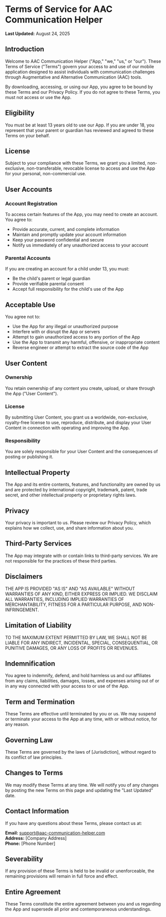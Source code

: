 # Terms of Service for AAC Communication Helper

**Last Updated:** August 24, 2025

## Introduction

Welcome to AAC Communication Helper ("App," "we," "us," or "our"). These Terms of Service ("Terms") govern your access to and use of our mobile application designed to assist individuals with communication challenges through Augmentative and Alternative Communication (AAC) tools.

By downloading, accessing, or using our App, you agree to be bound by these Terms and our Privacy Policy. If you do not agree to these Terms, you must not access or use the App.

## Eligibility

You must be at least 13 years old to use our App. If you are under 18, you represent that your parent or guardian has reviewed and agreed to these Terms on your behalf.

## License

Subject to your compliance with these Terms, we grant you a limited, non-exclusive, non-transferable, revocable license to access and use the App for your personal, non-commercial use.

## User Accounts

### Account Registration

To access certain features of the App, you may need to create an account. You agree to:
- Provide accurate, current, and complete information
- Maintain and promptly update your account information
- Keep your password confidential and secure
- Notify us immediately of any unauthorized access to your account

### Parental Accounts

If you are creating an account for a child under 13, you must:
- Be the child's parent or legal guardian
- Provide verifiable parental consent
- Accept full responsibility for the child's use of the App

## Acceptable Use

You agree not to:
- Use the App for any illegal or unauthorized purpose
- Interfere with or disrupt the App or servers
- Attempt to gain unauthorized access to any portion of the App
- Use the App to transmit any harmful, offensive, or inappropriate content
- Reverse engineer or attempt to extract the source code of the App

## User Content

### Ownership

You retain ownership of any content you create, upload, or share through the App ("User Content").

### License

By submitting User Content, you grant us a worldwide, non-exclusive, royalty-free license to use, reproduce, distribute, and display your User Content in connection with operating and improving the App.

### Responsibility

You are solely responsible for your User Content and the consequences of posting or publishing it.

## Intellectual Property

The App and its entire contents, features, and functionality are owned by us and are protected by international copyright, trademark, patent, trade secret, and other intellectual property or proprietary rights laws.

## Privacy

Your privacy is important to us. Please review our Privacy Policy, which explains how we collect, use, and share information about you.

## Third-Party Services

The App may integrate with or contain links to third-party services. We are not responsible for the practices of these third parties.

## Disclaimers

THE APP IS PROVIDED "AS IS" AND "AS AVAILABLE" WITHOUT WARRANTIES OF ANY KIND, EITHER EXPRESS OR IMPLIED. WE DISCLAIM ALL WARRANTIES, INCLUDING IMPLIED WARRANTIES OF MERCHANTABILITY, FITNESS FOR A PARTICULAR PURPOSE, AND NON-INFRINGEMENT.

## Limitation of Liability

TO THE MAXIMUM EXTENT PERMITTED BY LAW, WE SHALL NOT BE LIABLE FOR ANY INDIRECT, INCIDENTAL, SPECIAL, CONSEQUENTIAL, OR PUNITIVE DAMAGES, OR ANY LOSS OF PROFITS OR REVENUES.

## Indemnification

You agree to indemnify, defend, and hold harmless us and our affiliates from any claims, liabilities, damages, losses, and expenses arising out of or in any way connected with your access to or use of the App.

## Term and Termination

These Terms are effective until terminated by you or us. We may suspend or terminate your access to the App at any time, with or without notice, for any reason.

## Governing Law

These Terms are governed by the laws of [Jurisdiction], without regard to its conflict of law principles.

## Changes to Terms

We may modify these Terms at any time. We will notify you of any changes by posting the new Terms on this page and updating the "Last Updated" date.

## Contact Information

If you have any questions about these Terms, please contact us at:

**Email:** support@aac-communication-helper.com  
**Address:** [Company Address]  
**Phone:** [Phone Number]

## Severability

If any provision of these Terms is held to be invalid or unenforceable, the remaining provisions will remain in full force and effect.

## Entire Agreement

These Terms constitute the entire agreement between you and us regarding the App and supersede all prior and contemporaneous understandings.